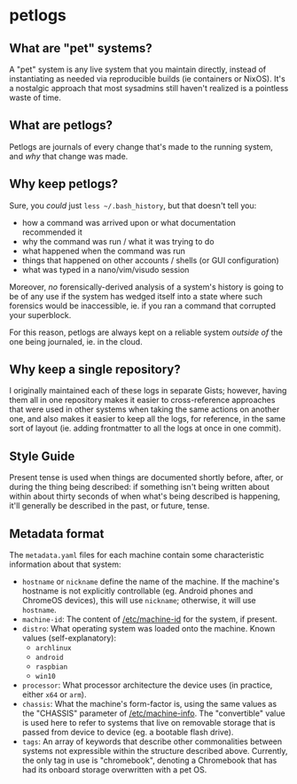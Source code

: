 # petlogs

## What are "pet" systems?

A "pet" system is any live system that you maintain directly, instead of instantiating as needed via reproducible builds (ie containers or NixOS). It's a nostalgic approach that most sysadmins still haven't realized is a pointless waste of time.

## What are petlogs?

Petlogs are journals of every change that's made to the running system, and *why* that change was made.

## Why keep petlogs?

Sure, you *could* just `less ~/.bash_history`, but that doesn't tell you:

- how a command was arrived upon or what documentation recommended it
- why the command was run / what it was trying to do
- what happened when the command was run
- things that happened on other accounts / shells (or GUI configuration)
- what was typed in a nano/vim/visudo session

Moreover, *no* forensically-derived analysis of a system's history is going to be of any use if the system has wedged itself into a state where such forensics would be inaccessible, ie. if you ran a command that corrupted your superblock.

For this reason, petlogs are always kept on a reliable system *outside of* the one being journaled, ie. in the cloud.

## Why keep a single repository?

I originally maintained each of these logs in separate Gists; however, having them all in one repository makes it easier to cross-reference approaches that were used in other systems when taking the same actions on another one, and also makes it easier to keep all the logs, for reference, in the same sort of layout (ie. adding frontmatter to all the logs at once in one commit).

## Style Guide

Present tense is used when things are documented shortly before, after, or during the thing being described: if something isn't being written about within about thirty seconds of when what's being described is happening, it'll generally be described in the past, or future, tense.

## Metadata format

The `metadata.yaml` files for each machine contain some characteristic information about that system:

- `hostname` or `nickname` define the name of the machine. If the machine's hostname is not explicitly controllable (eg. Android phones and ChromeOS devices), this will use `nickname`; otherwise, it will use `hostname`.
- `machine-id`: The content of [/etc/machine-id](https://www.freedesktop.org/software/systemd/man/machine-id.html) for the system, if present.
- `distro`: What operating system was loaded onto the machine. Known values (self-explanatory):
  - `archlinux`
  - `android`
  - `raspbian`
  - `win10`
- `processor`: What processor architecture the device uses (in practice, either `x64` or `arm`).
- `chassis`: What the machine's form-factor is, using the same values as the "CHASSIS" parameter of [/etc/machine-info](https://www.freedesktop.org/software/systemd/man/machine-info.html). The "convertible" value is used here to refer to systems that live on removable storage that is passed from device to device (eg. a bootable flash drive).
- `tags`: An array of keywords that describe other commonalities between systems not expressible within the structure described above. Currently, the only tag in use is "chromebook", denoting a Chromebook that has had its onboard storage overwritten with a pet OS.

